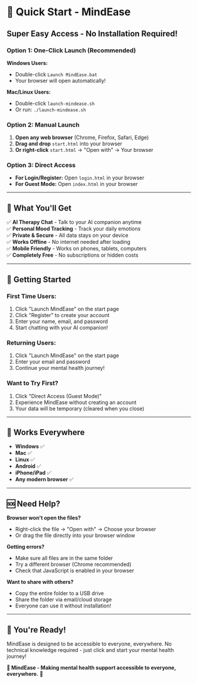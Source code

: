 # 🚀 Quick Start - MindEase

## **Super Easy Access - No Installation Required!**

### **Option 1: One-Click Launch (Recommended)**

**Windows Users:**
- Double-click `Launch MindEase.bat`
- Your browser will open automatically!

**Mac/Linux Users:**
- Double-click `launch-mindease.sh`
- Or run: `./launch-mindease.sh`

### **Option 2: Manual Launch**

1. **Open any web browser** (Chrome, Firefox, Safari, Edge)
2. **Drag and drop** `start.html` into your browser
3. **Or right-click** `start.html` → "Open with" → Your browser

### **Option 3: Direct Access**

- **For Login/Register:** Open `login.html` in your browser
- **For Guest Mode:** Open `index.html` in your browser

---

## 🎯 **What You'll Get**

✅ **AI Therapy Chat** - Talk to your AI companion anytime  
✅ **Personal Mood Tracking** - Track your daily emotions  
✅ **Private & Secure** - All data stays on your device  
✅ **Works Offline** - No internet needed after loading  
✅ **Mobile Friendly** - Works on phones, tablets, computers  
✅ **Completely Free** - No subscriptions or hidden costs  

---

## 🔐 **Getting Started**

### **First Time Users:**
1. Click "Launch MindEase" on the start page
2. Click "Register" to create your account
3. Enter your name, email, and password
4. Start chatting with your AI companion!

### **Returning Users:**
1. Click "Launch MindEase" on the start page
2. Enter your email and password
3. Continue your mental health journey!

### **Want to Try First?**
1. Click "Direct Access (Guest Mode)"
2. Experience MindEase without creating an account
3. Your data will be temporary (cleared when you close)

---

## 📱 **Works Everywhere**

- **Windows** ✅
- **Mac** ✅  
- **Linux** ✅
- **Android** ✅
- **iPhone/iPad** ✅
- **Any modern browser** ✅

---

## 🆘 **Need Help?**

**Browser won't open the files?**
- Right-click the file → "Open with" → Choose your browser
- Or drag the file directly into your browser window

**Getting errors?**
- Make sure all files are in the same folder
- Try a different browser (Chrome recommended)
- Check that JavaScript is enabled in your browser

**Want to share with others?**
- Copy the entire folder to a USB drive
- Share the folder via email/cloud storage
- Everyone can use it without installation!

---

## 🎉 **You're Ready!**

MindEase is designed to be accessible to everyone, everywhere. No technical knowledge required - just click and start your mental health journey!

**🧠 MindEase - Making mental health support accessible to everyone, everywhere.** 💙 
